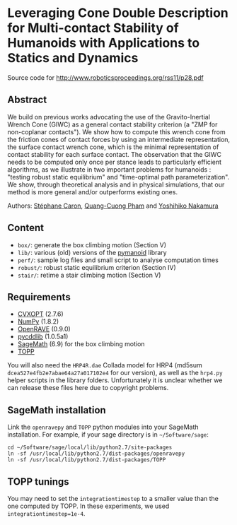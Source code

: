 # Leveraging Cone Double Description for Multi-contact Stability of Humanoids with Applications to Statics and Dynamics

Source code for http://www.roboticsproceedings.org/rss11/p28.pdf

## Abstract

We build on previous works advocating the use of the Gravito-Inertial Wrench
Cone (GIWC) as a general contact stability criterion (a "ZMP for non-coplanar
contacts"). We show how to compute this wrench cone from the friction cones of
contact forces by using an intermediate representation, the surface contact
wrench cone, which is the minimal representation of contact stability for each
surface contact. The observation that the GIWC needs to be computed only once
per stance leads to particularly efficient algorithms, as we illustrate in two
important problems for humanoids : "testing robust static equilibrium" and
"time-optimal path parameterization". We show, through theoretical analysis and
in physical simulations, that our method is more general and/or outperforms
existing ones.

Authors:
[Stéphane Caron](https://scaron.info),
[Quang-Cuong Pham](https://www.normalesup.org/~pham/) and
[Yoshihiko Nakamura](http://www.ynl.t.u-tokyo.ac.jp/)

## Content

- ``box/``: generate the box climbing motion (Section V)
- ``lib/``: various (old) versions of the [pymanoid](https://github.com/stephane-caron/pymanoid) library
- ``perf/``: sample log files and small script to analyse computation times
- ``robust/``: robust static equilibrium criterion (Section IV)
- ``stair/``: retime a stair climbing motion (Section V)

## Requirements

- [CVXOPT](http://cvxopt.org/) (2.7.6)
- [NumPy](http://www.numpy.org/) (1.8.2)
- [OpenRAVE](https://github.com/rdiankov/openrave) (0.9.0)
- [pycddlib](https://github.com/mcmtroffaes/pycddlib) (1.0.5a1)
- [SageMath](http://www.sagemath.org/) (6.9) for the box climbing motion
- [TOPP](https://github.com/quangounet/TOPP/commit/ef1688db4fc49b4dcba98e361696c9caadbe5631)

You will also need the ``HRP4R.dae`` Collada model for HRP4 (md5sum
``dcea527e4fb2e7abae64a27a017102e4`` for our version), as well as the
``hrp4.py`` helper scripts in the library folders. Unfortunately it is unclear
whether we can release these files here due to copyright problems.

## SageMath installation

Link the ``openravepy`` and ``TOPP`` python modules into your SageMath
installation. For example, if your sage directory is in ``~/Software/sage``:

```
cd ~/Software/sage/local/lib/python2.7/site-packages
ln -sf /usr/local/lib/python2.7/dist-packages/openravepy
ln -sf /usr/local/lib/python2.7/dist-packages/TOPP 
```

## TOPP tunings

You may need to set the ``integrationtimestep`` to a smaller value than the one
computed by TOPP. In these experiments, we used ``integrationtimestep=1e-4``.

